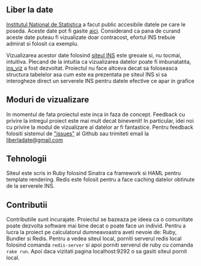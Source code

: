 Liber la date
-----

[Institutul National de Statistica](http://www.insse.ro) a facut public accesibile datele pe care le poseda. Aceste date pot fi gasite [aici](http://statistici.insse.ro/shop/). Considerand ca pana de curand aceste date puteau fi vizualizate doar contracost, efortul INS trebuie admirat si folosit ca exemplu. 

Vizualizarea acestor date folosind [siteul INS](http://statistici.insse.ro/shop/) este greoaie si, nu tocmai, intuitiva. Plecand de la intuitia ca vizualizarea datelor poate fi imbunatatita, [ins_viz](http://liberladate.ro/) a fost dezvoltat. Proiectul nu face altceva decat sa foloseasca structura tabelelor asa cum este ea prezentata pe siteul INS si sa interogheze direct un serverele INS pentru datele efective ce apar in grafice

Moduri de vizualizare
-----
In momentul de fata proiectul este inca in faza de concept. Feedback cu privire la intregul proiect este mai mult decat binevenit! In particular, idei noi cu privire la modul de vizualizare al datelor ar fi fantastice. Pentru feedback folositi sistemul de ["issues"](https://github.com/liberladate/ins_viz/issues) al Github sau trimiteti email la [liberladate@gmail.com](mailto:liberladate@gmail.com)

Tehnologii
-----

Siteul este scris in Ruby folosind Sinatra ca framework si HAML pentru template rendering. Redis este folosit pentru a face caching datelor obtinute de la serverele INS.

Contributii
-----
Contributiile sunt incurajate. Proiectul se bazeaza pe ideea ca o comunitate poate dezvolta software mai bine decat o poate face un individ. Pentru a lucra la proiect pe calculatorul dumneavoastra aveti nevoie de: Ruby, Bundler si Redis. Pentru a vedea siteul local, porniti serverul redis local folosind comanda `redis-server` si apoi porniti serverul de ruby cu comanda `rake run`. Apoi daca vizitati pagina localhost:9292 o sa gasiti siteul pornit local.
